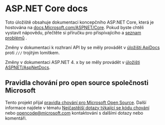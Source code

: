 # <a name="aspnet-core-docs"></a>ASP.NET Core docs

Toto úložiště obsahuje dokumentaci koncepčního ASP.NET Core, která je hostována na [docs.Microsoft.com/ASPNET/Core](https://docs.microsoft.com/aspnet/core). Pokud byste [](CONTRIBUTING.md) chtěli vystavit nápovědu, přečtěte si příručku pro přispívajícího a [seznam problémů](https://github.com/aspnet/Docs/issues) .

Změny v dokumentaci k rozhraní API by se měly provádět v [úložišti ApiDocs](https://github.com/aspnet/ApiDocs) proti `///` trojitým lomítkem.

Změny v dokumentaci ASP.NET 4. x by se měly provádět v [úložišti ASPNET/AspNetDocs](https://github.com/aspnet/AspNetDocs).

## <a name="microsoft-open-source-code-of-conduct"></a>Pravidla chování pro open source společnosti Microsoft

Tento projekt přijal [pravidla chování pro Microsoft Open Source](https://opensource.microsoft.com/codeofconduct/).
Další informace najdete v tématu [Nejčastější dotazy týkající se kódu chování](https://opensource.microsoft.com/codeofconduct/faq/) nebo [opencode@microsoft.com](mailto:opencode@microsoft.com) kontaktování s dalšími dotazy nebo komentáři.
